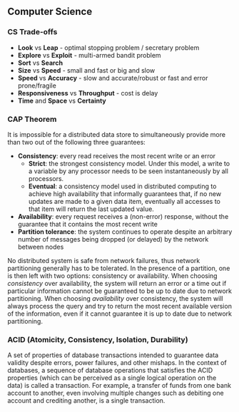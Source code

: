 ## Computer Science


### CS Trade-offs
- **Look** vs **Leap** - optimal stopping problem / secretary problem
- **Explore** vs **Exploit** - multi-armed bandit problem
- **Sort** vs **Search**
- **Size** vs **Speed** - small and fast or big and slow
- **Speed** vs **Accuracy** - slow and accurate/robust or fast and error prone/fragile
- **Responsiveness** vs **Throughput** - cost is delay
- **Time** and **Space** vs **Certainty**


### CAP Theorem
It is impossible for a distributed data store to simultaneously provide more than two out of the following three guarantees:  
- **Consistency**: every read receives the most recent write or an error  
  - **Strict**: the strongest consistency model. Under this model, a write to a variable by any processor needs to be seen instantaneously by all processors.
  - **Eventual**: a consistency model used in distributed computing to achieve high availability that informally guarantees that, if no new updates are made to a given data item, eventually all accesses to that item will return the last updated value.
- **Availability**: every request receives a (non-error) response, without the guarantee that it contains the most recent write  
- **Partition tolerance**: the system continues to operate despite an arbitrary number of messages being dropped (or delayed) by the network between nodes  

No distributed system is safe from network failures, thus network partitioning generally has to be tolerated. In the presence of a partition, one is then left with two options: consistency or availability. When choosing *consistency* over availability, the system will return an error or a time out if particular information cannot be guaranteed to be up to date due to network partitioning. When choosing *availability* over consistency, the system will always process the query and try to return the most recent available version of the information, even if it cannot guarantee it is up to date due to network partitioning.


### ACID (Atomicity, Consistency, Isolation, Durability)
A set of properties of database transactions intended to guarantee data validity despite errors, power failures, and other mishaps. In the context of databases, a sequence of database operations that satisfies the ACID properties (which can be perceived as a single logical operation on the data) is called a transaction. For example, a transfer of funds from one bank account to another, even involving multiple changes such as debiting one account and crediting another, is a single transaction.
